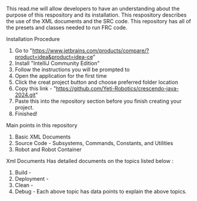 This read.me will allow developers to have an understanding about the purpose of this respository and its installation. 
This respository describes the use of the XML documents and the SRC code. This repository has all of the presets and classes needed to run FRC code. 

Installation Procedure
1. Go to "https://www.jetbrains.com/products/compare/?product=idea&product=idea-ce"
2. Install "IntelliJ Community Edition"
3. Follow the instructions you will be prompted to
4. Open the application for the first time
5. Click the creat project button and choose preferred folder location
6. Copy this link - "https://github.com/Yeti-Robotics/crescendo-java-2024.git"
7. Paste this into the repository section before you finish creating your project.
8. Finished!

Main points in this repository
1. Basic XML Documents
2. Source Code - Subsystems, Commands, Constants, and Utilities
3. Robot and Robot Container

Xml Documents
Has detailed documents on the topics listed below : 
1. Build - 
2. Deployment - 
3. Clean - 
4. Debug - 
Each above topic has data points to explain the above topics. 
